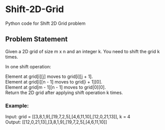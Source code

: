 # Shift-2D-Grid
Python code for Shift 2D Grid problem

## Problem Statement
Given a 2D grid of size m x n and an integer k. You need to shift the grid k times.

In one shift operation:

Element at grid[i][j] moves to grid[i][j + 1].<br>
Element at grid[i][n - 1] moves to grid[i + 1][0].<br>
Element at grid[m - 1][n - 1] moves to grid[0][0].<br>
Return the 2D grid after applying shift operation k times.<br>

### Example:
Input: grid = [[3,8,1,9],[19,7,2,5],[4,6,11,10],[12,0,21,13]], k = 4<br>
Output: [[12,0,21,13],[3,8,1,9],[19,7,2,5],[4,6,11,10]]<br>
